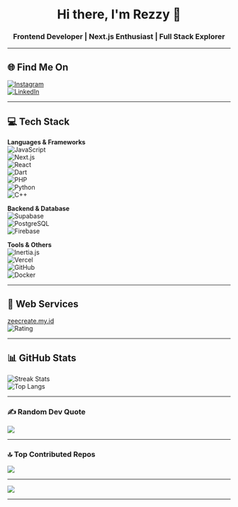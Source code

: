 <h1 align="center">Hi there, I'm Rezzy 👋</h1>
<h3 align="center">Frontend Developer | Next.js Enthusiast | Full Stack Explorer</h3>

---

## 🌐 Find Me On
[![Instagram](https://img.shields.io/badge/Instagram-%23E4405F.svg?logo=Instagram&logoColor=white)](https://instagram.com/mrzyalzm)  
[![LinkedIn](https://img.shields.io/badge/LinkedIn-%230077B5.svg?logo=linkedin&logoColor=white)](https://linkedin.com/in/rezzyalzamzammi)

---

## 💻 Tech Stack

**Languages & Frameworks**  
![JavaScript](https://img.shields.io/badge/javascript-%23323330.svg?style=for-the-badge&logo=javascript&logoColor=%23F7DF1E)  
![Next.js](https://img.shields.io/badge/Next.js-%23000000.svg?style=for-the-badge&logo=nextdotjs&logoColor=white)  
![React](https://img.shields.io/badge/react-%2320232a.svg?style=for-the-badge&logo=react&logoColor=%2361DAFB)  
![Dart](https://img.shields.io/badge/dart-%230175C2.svg?style=for-the-badge&logo=dart&logoColor=white)  
![PHP](https://img.shields.io/badge/php-%23777BB4.svg?style=for-the-badge&logo=php&logoColor=white)  
![Python](https://img.shields.io/badge/python-3670A0?style=for-the-badge&logo=python&logoColor=ffdd54)  
![C++](https://img.shields.io/badge/c++-%2300599C.svg?style=for-the-badge&logo=c%2B%2B&logoColor=white)  

**Backend & Database**  
![Supabase](https://img.shields.io/badge/Supabase-3ECF8E?style=for-the-badge&logo=supabase&logoColor=white)  
![PostgreSQL](https://img.shields.io/badge/postgresql-%23336791.svg?style=for-the-badge&logo=postgresql&logoColor=white)  
![Firebase](https://img.shields.io/badge/firebase-%23039BE5.svg?style=for-the-badge&logo=firebase)  

**Tools & Others**  
![Inertia.js](https://img.shields.io/badge/Inertia.js-444444?style=for-the-badge&logo=javascript&logoColor=white)  
![Vercel](https://img.shields.io/badge/vercel-%23000000.svg?style=for-the-badge&logo=vercel&logoColor=white)  
![GitHub](https://img.shields.io/badge/github-%23121011.svg?style=for-the-badge&logo=github&logoColor=white)  
![Docker](https://img.shields.io/badge/docker-%230db7ed.svg?style=for-the-badge&logo=docker&logoColor=white)  

---

## 🌟 Web Services

[zeecreate.my.id](https://zeecreate.my.id)  
![Rating](https://img.shields.io/badge/Rating-4.8%2F5-brightgreen) <!-- Kamu bisa ganti badge ini sesuai rating real -->

---

## 📊 GitHub Stats

![Streak Stats](https://github-readme-streak-stats.herokuapp.com/?user=zyreejago&theme=dark&hide_border=false)  
![Top Langs](https://github-readme-stats.vercel.app/api/top-langs/?username=zyreejago&theme=dark&hide_border=false&include_all_commits=false&count_private=false&layout=compact)  

---

### ✍️ Random Dev Quote  
![](https://quotes-github-readme.vercel.app/api?type=horizontal&theme=radical)

---

### 🔝 Top Contributed Repos  
![](https://github-contributor-stats.vercel.app/api?username=zyreejago&limit=5&theme=dark&combine_all_yearly_contributions=true)

---

[![](https://visitcount.itsvg.in/api?id=zyreejago&icon=0&color=0)](https://visitcount.itsvg.in)

---

<!-- Proudly created with GPRM ( https://gprm.itsvg.in ) -->
